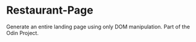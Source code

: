 # Restaurant-Page
Generate an entire landing page using only DOM manipulation. Part of the Odin Project. 
